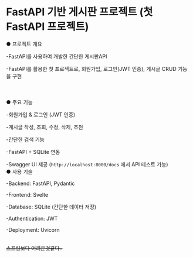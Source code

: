 # FastAPI 기반 게시판 프로젝트 (첫 FastAPI 프로젝트)


● 프로젝트 개요

-FastAPI를 사용하여 개발한 간단한 게시판API 

-FastAPI를 활용한 첫 프로젝트로, 회원가입, 로그인(JWT 인증), 게시글 CRUD 기능을 구현
<br>
<br>
<br>
<br>
● 주요 기능

-회원가입 & 로그인 (JWT 인증)  

-게시글 작성, 조회, 수정, 삭제, 추천

-간단한 검색 기능

-FastAPI + SQLite 연동  

-Swagger UI 제공 (`http://localhost:8000/docs` 에서 API 테스트 가능)
<br>
● 사용 기술

-Backend: FastAPI, Pydantic

-Frontend: Svelte

-Database: SQLite (간단한 데이터 저장)

-Authentication: JWT

-Deployment: Uvicorn
<br>
<br>

  ~~스프링보다 어려운것같다..~~
